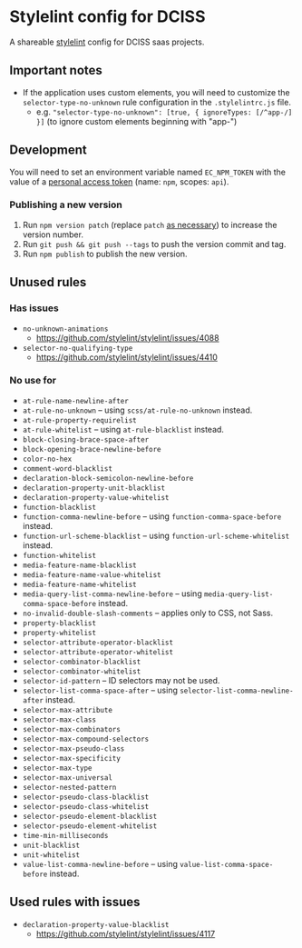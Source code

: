 # Stylelint config for DCISS

A shareable [stylelint](https://stylelint.io/) config for DCISS saas projects.

## Important notes

* If the application uses custom elements, you will need to customize the `selector-type-no-unknown` rule configuration in the `.stylelintrc.js` file.
    * e.g. `"selector-type-no-unknown": [true, { ignoreTypes: [/^app-/] }]` (to ignore custom elements beginning with "app-")

## Development

You will need to set an environment variable named `EC_NPM_TOKEN` with the value of a [personal access token](https://gitlab.com/profile/personal_access_tokens) (name: `npm`, scopes: `api`).

### Publishing a new version

1. Run `npm version patch` (replace `patch` [as necessary](https://docs.npmjs.com/cli/version)) to increase the version number.
2. Run `git push && git push --tags` to push the version commit and tag.
3. Run `npm publish` to publish the new version.

## Unused rules

### Has issues

* `no-unknown-animations`
    * https://github.com/stylelint/stylelint/issues/4088
* `selector-no-qualifying-type`
    * https://github.com/stylelint/stylelint/issues/4410

### No use for

* `at-rule-name-newline-after`
* `at-rule-no-unknown` – using `scss/at-rule-no-unknown` instead.
* `at-rule-property-requirelist`
* `at-rule-whitelist` – using `at-rule-blacklist` instead.
* `block-closing-brace-space-after`
* `block-opening-brace-newline-before`
* `color-no-hex`
* `comment-word-blacklist`
* `declaration-block-semicolon-newline-before`
* `declaration-property-unit-blacklist`
* `declaration-property-value-whitelist`
* `function-blacklist`
* `function-comma-newline-before` – using `function-comma-space-before` instead.
* `function-url-scheme-blacklist` – using `function-url-scheme-whitelist` instead.
* `function-whitelist`
* `media-feature-name-blacklist`
* `media-feature-name-value-whitelist`
* `media-feature-name-whitelist`
* `media-query-list-comma-newline-before` – using `media-query-list-comma-space-before` instead.
* `no-invalid-double-slash-comments` – applies only to CSS, not Sass.
* `property-blacklist`
* `property-whitelist`
* `selector-attribute-operator-blacklist`
* `selector-attribute-operator-whitelist`
* `selector-combinator-blacklist`
* `selector-combinator-whitelist`
* `selector-id-pattern` – ID selectors may not be used.
* `selector-list-comma-space-after` – using `selector-list-comma-newline-after` instead.
* `selector-max-attribute`
* `selector-max-class`
* `selector-max-combinators`
* `selector-max-compound-selectors`
* `selector-max-pseudo-class`
* `selector-max-specificity`
* `selector-max-type`
* `selector-max-universal`
* `selector-nested-pattern`
* `selector-pseudo-class-blacklist`
* `selector-pseudo-class-whitelist`
* `selector-pseudo-element-blacklist`
* `selector-pseudo-element-whitelist`
* `time-min-milliseconds`
* `unit-blacklist`
* `unit-whitelist`
* `value-list-comma-newline-before` – using `value-list-comma-space-before` instead.

## Used rules with issues

* `declaration-property-value-blacklist`
    * https://github.com/stylelint/stylelint/issues/4117
